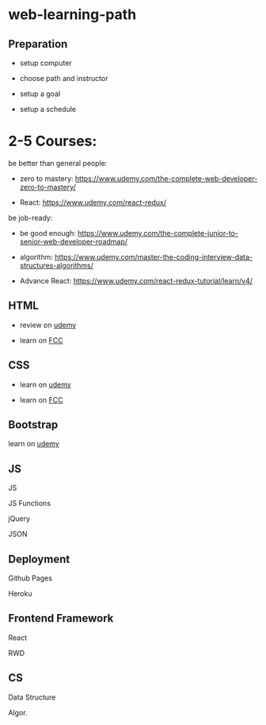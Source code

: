 # web-learning-path


## Preparation

- setup computer

- choose path and instructor

- setup a goal

- setup a schedule


# 2-5 Courses:

be better than general people:

- zero to mastery: https://www.udemy.com/the-complete-web-developer-zero-to-mastery/

- React: https://www.udemy.com/react-redux/

be job-ready:

- be good enough: https://www.udemy.com/the-complete-junior-to-senior-web-developer-roadmap/

- algorithm: https://www.udemy.com/master-the-coding-interview-data-structures-algorithms/

- Advance React: https://www.udemy.com/react-redux-tutorial/learn/v4/

## HTML

- review on [udemy](https://www.udemy.com/the-complete-web-developer-zero-to-mastery/)

- learn on [FCC](https://learn.freecodecamp.org/responsive-web-design/basic-html-and-html5)

## CSS

- learn on [udemy](https://www.udemy.com/the-complete-web-developer-zero-to-mastery/)

- learn on [FCC](https://learn.freecodecamp.org/responsive-web-design/basic-css)

## Bootstrap

learn on [udemy](https://www.udemy.com/the-complete-web-developer-zero-to-mastery/)

## JS

JS

JS Functions

jQuery

JSON

## Deployment

Github Pages

Heroku

## Frontend Framework

React

RWD

## CS

Data Structure

Algor.
